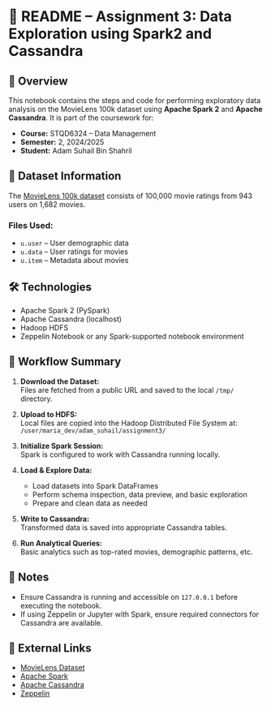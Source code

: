 # 📘 README – Assignment 3: Data Exploration using Spark2 and Cassandra

## 📌 Overview
This notebook contains the steps and code for performing exploratory data analysis on the MovieLens 100k dataset using **Apache Spark 2** and **Apache Cassandra**. It is part of the coursework for:

- **Course:** STQD6324 – Data Management  
- **Semester:** 2, 2024/2025  
- **Student:** Adam Suhail Bin Shahril

## 📂 Dataset Information
The [MovieLens 100k dataset](https://grouplens.org/datasets/movielens/) consists of 100,000 movie ratings from 943 users on 1,682 movies.

### Files Used:
- `u.user` – User demographic data  
- `u.data` – User ratings for movies  
- `u.item` – Metadata about movies  

## 🛠️ Technologies
- Apache Spark 2 (PySpark)
- Apache Cassandra (localhost)
- Hadoop HDFS
- Zeppelin Notebook or any Spark-supported notebook environment

## 🧭 Workflow Summary

1. **Download the Dataset:**  
   Files are fetched from a public URL and saved to the local `/tmp/` directory.

2. **Upload to HDFS:**  
   Local files are copied into the Hadoop Distributed File System at:  
   `/user/maria_dev/adam_suhail/assignment3/`

3. **Initialize Spark Session:**  
   Spark is configured to work with Cassandra running locally.

4. **Load & Explore Data:**  
   - Load datasets into Spark DataFrames
   - Perform schema inspection, data preview, and basic exploration
   - Prepare and clean data as needed

5. **Write to Cassandra:**  
   Transformed data is saved into appropriate Cassandra tables.

6. **Run Analytical Queries:**  
   Basic analytics such as top-rated movies, demographic patterns, etc.

## 📝 Notes
- Ensure Cassandra is running and accessible on `127.0.0.1` before executing the notebook.
- If using Zeppelin or Jupyter with Spark, ensure required connectors for Cassandra are available.

## 🔗 External Links
- [MovieLens Dataset](https://grouplens.org/datasets/movielens/)
- [Apache Spark](https://spark.apache.org/)
- [Apache Cassandra](https://cassandra.apache.org/)
- [Zeppelin](https://zeppelin.apache.org/)
